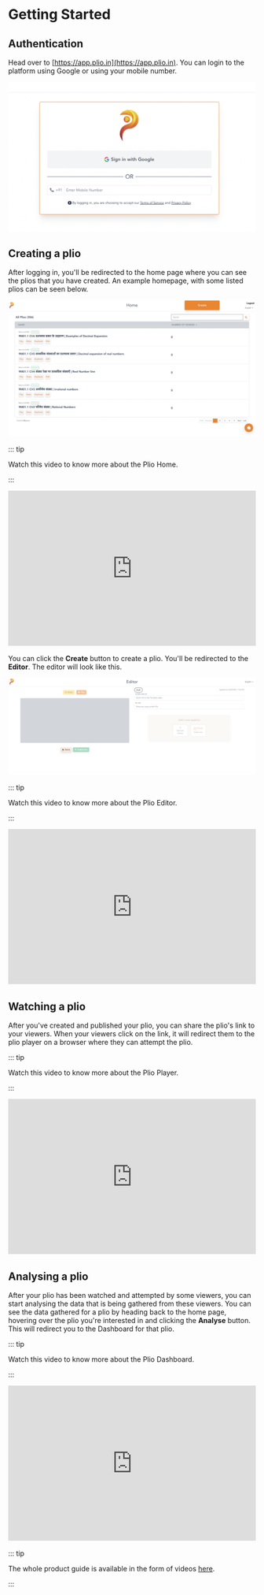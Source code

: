 # Getting Started

## Authentication
Head over to [https://app.plio.in](https://app.plio.in).
You can login to the platform using Google or using your mobile number.

![login_page](./login_page.png)

## Creating a plio
After logging in, you'll be redirected to the home page where you can see the plios that you have created.
An example homepage, with some listed plios can be seen below.

![home_page_with_plios](./home_page_with_plios.png)

::: tip

Watch this video to know more about the Plio Home.

:::

<iframe width="100%" height="315" src="https://www.youtube.com/embed/jWdA2JFCxGw" title="YouTube video player" frameborder="0" allow="accelerometer; autoplay; clipboard-write; encrypted-media; gyroscope; picture-in-picture" allowfullscreen></iframe>

You can click the **Create** button to create a plio. You'll be redirected to the **Editor**. The editor will look like this.

![editor_empty](./editor_empty.png)

::: tip

Watch this video to know more about the Plio Editor.

:::

<iframe width="100%" height="315" src="https://www.youtube.com/embed/vnISjBbrMUM" title="YouTube video player" frameborder="0" allow="accelerometer; autoplay; clipboard-write; encrypted-media; gyroscope; picture-in-picture" allowfullscreen></iframe>

## Watching a plio
After you've created and published your plio, you can share the plio's link to your viewers.
When your viewers click on the link, it will redirect them to the plio player on a browser where they can attempt the plio.

::: tip

Watch this video to know more about the Plio Player.

:::

<iframe width="100%" height="315" src="https://www.youtube.com/embed/3aVpkFaUoYA" title="YouTube video player" frameborder="0" allow="accelerometer; autoplay; clipboard-write; encrypted-media; gyroscope; picture-in-picture" allowfullscreen></iframe>

## Analysing a plio
After your plio has been watched and attempted by some viewers, you can start analysing the data that is being gathered from these viewers.
You can see the data gathered for a plio by heading back to the home page, hovering over the plio you're interested in and clicking the **Analyse** button.
This will redirect you to the Dashboard for that plio.

::: tip

Watch this video to know more about the Plio Dashboard.

:::

<iframe width="100%" height="315" src="https://www.youtube.com/embed/x448D44mOsw" title="YouTube video player" frameborder="0" allow="accelerometer; autoplay; clipboard-write; encrypted-media; gyroscope; picture-in-picture" allowfullscreen></iframe>

::: tip

The whole product guide is available in the form of videos [here](https://www.youtube.com/channel/UCpYqVAKRFG4hFCglzRyFiaQ/videos).

:::